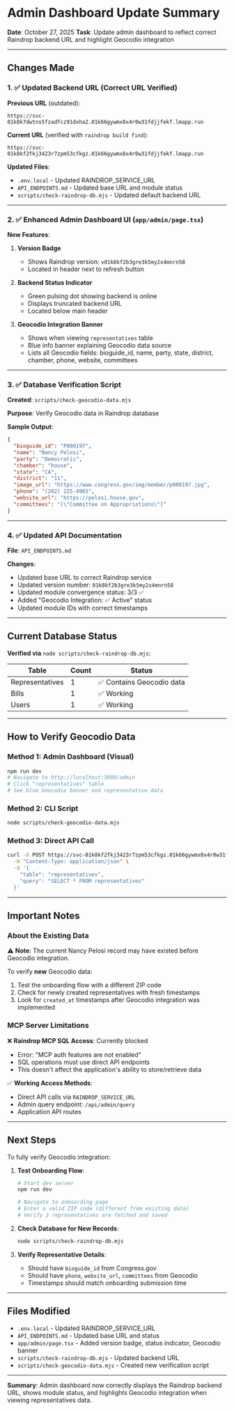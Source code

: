 # Admin Dashboard Update Summary

**Date**: October 27, 2025
**Task**: Update admin dashboard to reflect correct Raindrop backend URL and highlight Geocodio integration

---

## Changes Made

### 1. ✅ Updated Backend URL (Correct URL Verified)

**Previous URL** (outdated):
```
https://svc-01k8k7dwtns5fzadfcz91dxha2.01k66gywmx8x4r0w31fdjjfekf.lmapp.run
```

**Current URL** (verified with `raindrop build find`):
```
https://svc-01k8kf2fkj3423r7zpm53cfkgz.01k66gywmx8x4r0w31fdjjfekf.lmapp.run
```

**Updated Files**:
- `.env.local` - Updated RAINDROP_SERVICE_URL
- `API_ENDPOINTS.md` - Updated base URL and module status
- `scripts/check-raindrop-db.mjs` - Updated default backend URL

---

### 2. ✅ Enhanced Admin Dashboard UI (`app/admin/page.tsx`)

**New Features**:

1. **Version Badge**
   - Shows Raindrop version: `v01k8kf2b3gre3k5my2x4mnrn58`
   - Located in header next to refresh button

2. **Backend Status Indicator**
   - Green pulsing dot showing backend is online
   - Displays truncated backend URL
   - Located below main header

3. **Geocodio Integration Banner**
   - Shows when viewing `representatives` table
   - Blue info banner explaining Geocodio data source
   - Lists all Geocodio fields: bioguide_id, name, party, state, district, chamber, phone, website, committees

---

### 3. ✅ Database Verification Script

**Created**: `scripts/check-geocodio-data.mjs`

**Purpose**: Verify Geocodio data in Raindrop database

**Sample Output**:
```json
{
  "bioguide_id": "P000197",
  "name": "Nancy Pelosi",
  "party": "Democratic",
  "chamber": "house",
  "state": "CA",
  "district": "11",
  "image_url": "https://www.congress.gov/img/member/p000197.jpg",
  "phone": "(202) 225-4965",
  "website_url": "https://pelosi.house.gov",
  "committees": "[\"Committee on Appropriations\"]"
}
```

---

### 4. ✅ Updated API Documentation

**File**: `API_ENDPOINTS.md`

**Changes**:
- Updated base URL to correct Raindrop service
- Updated version number: `01k8kf2b3gre3k5my2x4mnrn58`
- Updated module convergence status: 3/3 ✅
- Added "Geocodio Integration: ✅ Active" status
- Updated module IDs with correct timestamps

---

## Current Database Status

**Verified via** `node scripts/check-raindrop-db.mjs`:

| Table | Count | Status |
|-------|-------|--------|
| Representatives | 1 | ✅ Contains Geocodio data |
| Bills | 1 | ✅ Working |
| Users | 1 | ✅ Working |

---

## How to Verify Geocodio Data

### Method 1: Admin Dashboard (Visual)
```bash
npm run dev
# Navigate to http://localhost:3000/admin
# Click "representatives" table
# See blue Geocodio banner and representative data
```

### Method 2: CLI Script
```bash
node scripts/check-geocodio-data.mjs
```

### Method 3: Direct API Call
```bash
curl -X POST https://svc-01k8kf2fkj3423r7zpm53cfkgz.01k66gywmx8x4r0w31fdjjfekf.lmapp.run/api/admin/query \
  -H "Content-Type: application/json" \
  -d '{
    "table": "representatives",
    "query": "SELECT * FROM representatives"
  }'
```

---

## Important Notes

### About the Existing Data

⚠️ **Note**: The current Nancy Pelosi record may have existed before Geocodio integration.

To verify **new** Geocodio data:
1. Test the onboarding flow with a different ZIP code
2. Check for newly created representatives with fresh timestamps
3. Look for `created_at` timestamps after Geocodio integration was implemented

### MCP Server Limitations

❌ **Raindrop MCP SQL Access**: Currently blocked
- Error: "MCP auth features are not enabled"
- SQL operations must use direct API endpoints
- This doesn't affect the application's ability to store/retrieve data

✅ **Working Access Methods**:
- Direct API calls via `RAINDROP_SERVICE_URL`
- Admin query endpoint: `/api/admin/query`
- Application API routes

---

## Next Steps

To fully verify Geocodio integration:

1. **Test Onboarding Flow**:
   ```bash
   # Start dev server
   npm run dev

   # Navigate to onboarding page
   # Enter a valid ZIP code (different from existing data)
   # Verify 3 representatives are fetched and saved
   ```

2. **Check Database for New Records**:
   ```bash
   node scripts/check-raindrop-db.mjs
   ```

3. **Verify Representative Details**:
   - Should have `bioguide_id` from Congress.gov
   - Should have `phone`, `website_url`, `committees` from Geocodio
   - Timestamps should match onboarding submission time

---

## Files Modified

- `.env.local` - Updated RAINDROP_SERVICE_URL
- `API_ENDPOINTS.md` - Updated base URL and status
- `app/admin/page.tsx` - Added version badge, status indicator, Geocodio banner
- `scripts/check-raindrop-db.mjs` - Updated backend URL
- `scripts/check-geocodio-data.mjs` - Created new verification script

---

**Summary**: Admin dashboard now correctly displays the Raindrop backend URL, shows module status, and highlights Geocodio integration when viewing representatives data.

